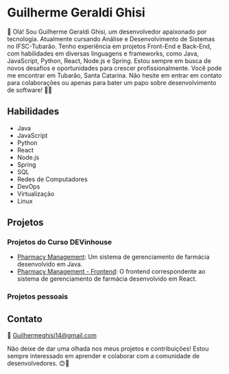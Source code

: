 # Guilherme Geraldi Ghisi

👋 Olá! Sou Guilherme Geraldi Ghisi, um desenvolvedor apaixonado por tecnologia. Atualmente cursando Análise e Desenvolvimento de Sistemas no IFSC-Tubarão. Tenho experiência em projetos Front-End e Back-End, com habilidades em diversas linguagens e frameworks, como Java, JavaScript, Python, React, Node.js e Spring. Estou sempre em busca de novos desafios e oportunidades para crescer profissionalmente. Você pode me encontrar em Tubarão, Santa Catarina. Não hesite em entrar em contato para colaborações ou apenas para bater um papo sobre desenvolvimento de software! 🚀🌟

## Habilidades
- Java
- JavaScript
- Python
- React
- Node.js
- Spring
- SQL
- Redes de Computadores
- DevOps
- Virtualização
- Linux

## Projetos

### Projetos do Curso DEVinhouse
- [Pharmacy Management](https://github.com/guigghisi/PharmacyManagement): Um sistema de gerenciamento de farmácia desenvolvido em Java.
- [Pharmacy Management - Frontend](https://github.com/guigghisi/PharmacyManagement-Front): O frontend correspondente ao sistema de gerenciamento de farmácia desenvolvido em React.

### Projetos pessoais

## Contato
📧 Guilhermeghisi14@gmail.com  

Não deixe de dar uma olhada nos meus projetos e contribuições! Estou sempre interessado em aprender e colaborar com a comunidade de desenvolvedores. 😊🌱
